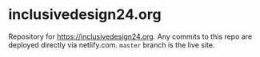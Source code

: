 # inclusivedesign24.org

Repository for https://inclusivedesign24.org. Any commits to this repo are deployed directly via netlify.com. `master` branch is the live site.